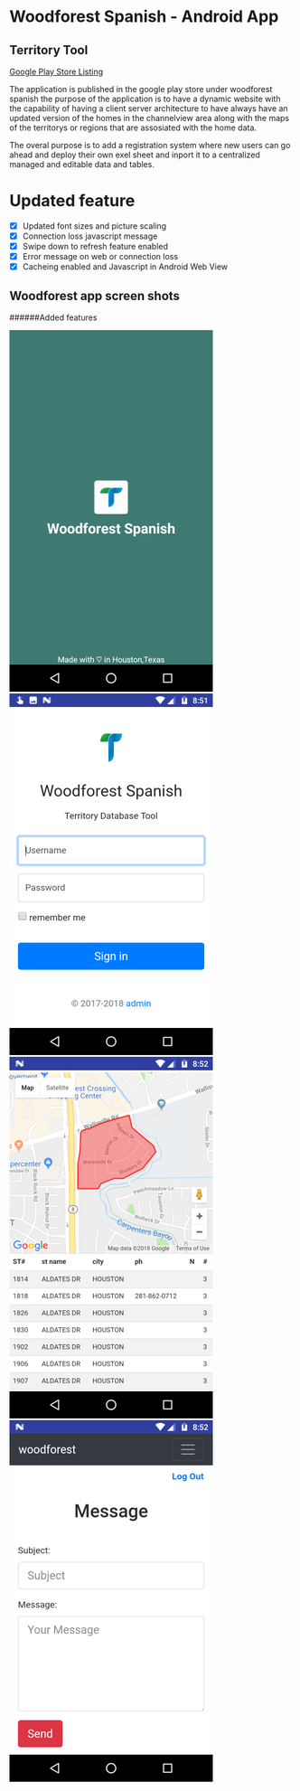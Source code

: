 # Woodforest Spanish - Android App 
## Territory Tool

[Google Play Store Listing ](https://play.google.com/store/apps/details?id=com.twinrat.woodforest)

The application is published in the google play store under woodforest spanish the purpose of the application is to have a dynamic website with the capability of having a client server architecture to have always have an updated version of the homes in the channelview area along with the maps of the territorys or regions that are assosiated with the home data. 

The overal purpose is to add a registration system where new users can go ahead and deploy their own exel sheet and inport it to a centralized managed and editable data and tables.

# Updated feature

- [x] Updated font sizes and picture scaling 
- [x] Connection loss javascript message 
- [x] Swipe down to refresh feature enabled 
- [x] Error message on web or connection loss 
- [x] Cacheing enabled and Javascript in Android Web View

## Woodforest app screen shots 
######Added features

![alt text](https://github.com/filehippo/Woodforestapp/blob/master/1.png)
![alt text](https://github.com/filehippo/Woodforestapp/blob/master/2.png)
![alt text](https://github.com/filehippo/Woodforestapp/blob/master/3.png)
![alt text](https://github.com/filehippo/Woodforestapp/blob/master/4.png)






